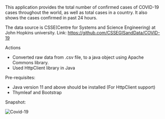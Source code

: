 This application provides the total number of confirmed cases of COVID-19 cases throughout the world, as well as total cases in a country.
It also shows the cases confirmed in past 24 hours. 

The data source is CSSE(Centre for Systems and Science Engineering) at John Hopkins university.
Link: https://github.com/CSSEGISandData/COVID-19

Actions

* Converted raw data from .csv file, to a java object using Apache Commons library.
* Used HttpClient library in Java

Pre-requisites:

* Java version 11 and above should be installed (For HttpClient support)
* Thymleaf and Bootstrap

Snapshot:

![Covid-19](https://user-images.githubusercontent.com/24593011/85600987-91acd380-b66b-11ea-8913-9473cc7b88e3.png)
